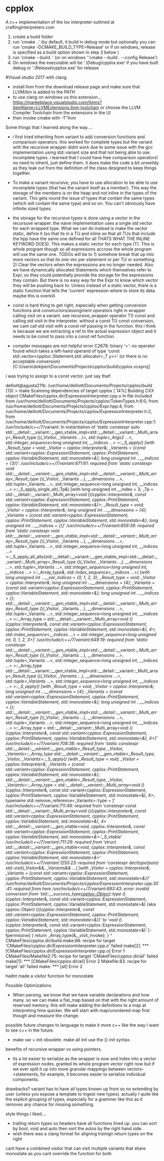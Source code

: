 # cpplox
A c++ implementation of the lox interpreter outlined at craftinginterpreters.com


1) create a build folder
2) run 'cmake ..' (by default, it build in debug mode but optionally you can run 'cmake -DCMAKE_BUILD_TYPE=Release' or if on windows, release is specified as a build option shown in step 3 below )
3) run 'cmake --build .' (or on windows ''cmake --build . --config Release')
4) On windows the executable will be '.\Debug\cpplox.exe' if you have built debug or '.\Release\cpplox.exe' for release

#Visual studio 2017 with clang.
- install llvm from the download release page and make sure that LLVM/bin is added to the PATH
- to use clang on windows us this extension...
https://marketplace.visualstudio.com/items?itemName=LLVMExtensions.llvm-toolchain
or choose the LLVM Compiler Toolchain from the extensions in the UI
- then invoke cmake with -T"llvm


Some things that I learned along the way....

- i first tried inheriting from variant to add conversion functions and comparison operators. this worked for complete types but the variant with the recursive wrapper didnt work due to some issue with the gcc implementation using std::variant size and that not being able to use incomplete types. i learned that I could have free comparison operators! no need to inherit, just define them. it does make the code a bit unweildy as they leak out from the definition of the class designed to keep things together.

- To make a variant recursive, you have to use allocation to be able to use incomplete types (that has the variant itself as a member). This way the storage of the members is on the heap and not inline in the types of the variant. This gets round the issue of types that contain the same types (which will contain the same type) and so on. You can't obviously have infinite sized types.

- the storage for the recursive types is done using a vector in the recursuve wrapper. the naive implementation uses a single std vector for each wrapped type. What we can do instead is make the vector static, define it (so that its in a TU and inline so that all TUs that include the hpp have the same one defined for all THATS WHAT THE INLINE KEYWORD DOES). This makes a static vector for each type (T). This is whole program though so all expressions accross the whole program will use the same one. 
TODOs will be to 1) somehow break that up into more vectors so that its one vec per statement or per TU or something. 2) Clear the vectors when the expressions are no longer needed. 
Also we have dynamically allocated Statements which themselves refer to Expr, so they could potentially provide the storage for the expressions they contain. But there is no easy way for the Expr to know which vector they will be pushing back to. Unless instead of a static vector, there is a static function that tells the 'current' expression where to store its data.  maybe this is overkill.

- const is hard thing to get right, especially when getting conversion functions and  constructors/assingment operators right in wrapper calling visit on a variant. see recursive_wrapper operator T() const and calling std visit in the interpreter. without a const T() const conversion, we cant call std visit with a const ref passing in the function. this i think is because we are extracting a ref to the actual expression object and it needs to be const to pass into a const ref function.

- compiler messages are not helpful
 error C2678: binary '=': no operator found which takes a left-hand operand of type 'const std::vector<cpplox::Statement,std::allocator<_T
y>>' (or there is no acceptable conversion) [C:\Users\dokipen\Documents\Projects\cpplox\build\cpplox.vcxproj]

i was trying to assign to a const vector. just say that!

delliott@agusta211b: /usr/home/delliott/Documents/Projects/cpplox/build                                                                                                                        {13} > make
Scanning dependencies of target cpplox
[ 14%] Building CXX object CMakeFiles/cpplox.dir/ExpressionInterpreter.cpp.o
In file included from /usr/home/delliott/Documents/Projects/cpplox/TokenTypes.h:6:0,
                 from /usr/home/delliott/Documents/Projects/cpplox/Expr.hpp:4,
                 from /usr/home/delliott/Documents/Projects/cpplox/ExpressionInterpreter.h:2,
                 from /usr/home/delliott/Documents/Projects/cpplox/ExpressionInterpreter.cpp:1:
/usr/include/c++/7/variant: In instantiation of ‘static constexpr auto std::__detail::__variant::__gen_vtable_impl<std::__detail::__variant::_Multi_array<_Result_type (*)(_Visitor, _Variants ...)>, std::tuple<_Args2 ...>, std::integer_sequence<long unsigned int, __indices ...> >::_S_apply() [with _Result_type = void; _Visitor = cpplox::Interpreter&; _Variants = {const std::variant<cpplox::ExpressionStatement, cpplox::PrintStatement, cpplox::VariableStatement, std::monostate>&}; long unsigned int ...__indices = {3}]’:
/usr/include/c++/7/variant:671:61:   required from ‘static constexpr void std::__detail::__variant::__gen_vtable_impl<std::__detail::__variant::_Multi_array<_Result_type (*)(_Visitor, _Variants ...), __dimensions ...>, std::tuple<_Variants ...>, std::integer_sequence<long unsigned int, __indices ...> >::_S_apply_single_alt(_Tp&) [with long unsigned int __index = 3; _Tp = std::__detail::__variant::_Multi_array<void (*)(cpplox::Interpreter&, const std::variant<cpplox::ExpressionStatement, cpplox::PrintStatement, cpplox::VariableStatement, std::monostate>&)>; _Result_type = void; _Visitor = cpplox::Interpreter&; long unsigned int ...__dimensions = {4}; _Variants = {const std::variant<cpplox::ExpressionStatement, cpplox::PrintStatement, cpplox::VariableStatement, std::monostate>&}; long unsigned int ...__indices = {}]’
/usr/include/c++/7/variant:659:39:   required from ‘static constexpr void std::__detail::__variant::__gen_vtable_impl<std::__detail::__variant::_Multi_array<_Result_type (*)(_Visitor, _Variants ...), __dimensions ...>, std::tuple<_Variants ...>, std::integer_sequence<long unsigned int, __indices ...> >::_S_apply_all_alts(std::__detail::__variant::__gen_vtable_impl<std::__detail::__variant::_Multi_array<_Result_type (*)(_Visitor, _Variants ...), __dimensions ...>, std::tuple<_Variants ...>, std::integer_sequence<long unsigned int, __indices ...> >::_Array_type&, std::index_sequence<__indices ...>) [with long unsigned int ...__var_indices = {0, 1, 2, 3}; _Result_type = void; _Visitor = cpplox::Interpreter&; long unsigned int ...__dimensions = {4}; _Variants = {const std::variant<cpplox::ExpressionStatement, cpplox::PrintStatement, cpplox::VariableStatement, std::monostate>&}; long unsigned int ...__indices = {}; std::__detail::__variant::__gen_vtable_impl<std::__detail::__variant::_Multi_array<_Result_type (*)(_Visitor, _Variants ...), __dimensions ...>, std::tuple<_Variants ...>, std::integer_sequence<long unsigned int, __indices ...> >::_Array_type = std::__detail::__variant::_Multi_array<void (*)(cpplox::Interpreter&, const std::variant<cpplox::ExpressionStatement, cpplox::PrintStatement, cpplox::VariableStatement, std::monostate>&), 4>; std::index_sequence<__indices ...> = std::integer_sequence<long unsigned int, 0, 1, 2, 3>]’
/usr/include/c++/7/variant:649:19:   required from ‘static constexpr std::__detail::__variant::__gen_vtable_impl<std::__detail::__variant::_Multi_array<_Result_type (*)(_Visitor, _Variants ...), __dimensions ...>, std::tuple<_Variants ...>, std::integer_sequence<long unsigned int, __indices ...> >::_Array_type std::__detail::__variant::__gen_vtable_impl<std::__detail::__variant::_Multi_array<_Result_type (*)(_Visitor, _Variants ...), __dimensions ...>, std::tuple<_Variants ...>, std::integer_sequence<long unsigned int, __indices ...> >::_S_apply() [with _Result_type = void; _Visitor = cpplox::Interpreter&; long unsigned int ...__dimensions = {4}; _Variants = {const std::variant<cpplox::ExpressionStatement, cpplox::PrintStatement, cpplox::VariableStatement, std::monostate>&}; long unsigned int ...__indices = {}; std::__detail::__variant::__gen_vtable_impl<std::__detail::__variant::_Multi_array<_Result_type (*)(_Visitor, _Variants ...), __dimensions ...>, std::tuple<_Variants ...>, std::integer_sequence<long unsigned int, __indices ...> >::_Array_type = std::__detail::__variant::_Multi_array<void (*)(cpplox::Interpreter&, const std::variant<cpplox::ExpressionStatement, cpplox::PrintStatement, cpplox::VariableStatement, std::monostate>&), 4>]’
/usr/include/c++/7/variant:708:38:   required from ‘static constexpr std::__detail::__variant::__gen_vtable<_Result_type, _Visitor, _Variants>::_Array_type std::__detail::__variant::__gen_vtable<_Result_type, _Visitor, _Variants>::_S_apply() [with _Result_type = void; _Visitor = cpplox::Interpreter&; _Variants = {const std::variant<cpplox::ExpressionStatement, cpplox::PrintStatement, cpplox::VariableStatement, std::monostate>&}; std::__detail::__variant::__gen_vtable<_Result_type, _Visitor, _Variants>::_Array_type = std::__detail::__variant::_Multi_array<void (*)(cpplox::Interpreter&, const std::variant<cpplox::ExpressionStatement, cpplox::PrintStatement, cpplox::VariableStatement, std::monostate>&), 4>; typename std::remove_reference<_Variants>::type = <type error>]’
/usr/include/c++/7/variant:711:49:   required from ‘constexpr const std::__detail::__variant::_Multi_array<void (*)(cpplox::Interpreter&, const std::variant<cpplox::ExpressionStatement, cpplox::PrintStatement, cpplox::VariableStatement, std::monostate>&), 4> std::__detail::__variant::__gen_vtable<void, cpplox::Interpreter&, const std::variant<cpplox::ExpressionStatement, cpplox::PrintStatement, cpplox::VariableStatement, std::monostate>&>::_S_vtable’
/usr/include/c++/7/variant:711:29:   required from ‘struct std::__detail::__variant::__gen_vtable<void, cpplox::Interpreter&, const std::variant<cpplox::ExpressionStatement, cpplox::PrintStatement, cpplox::VariableStatement, std::monostate>&>’
/usr/include/c++/7/variant:1255:23:   required from ‘constexpr decltype(auto) std::visit(_Visitor&&, _Variants&& ...) [with _Visitor = cpplox::Interpreter&; _Variants = {const std::variant<cpplox::ExpressionStatement, cpplox::PrintStatement, cpplox::VariableStatement, std::monostate>&}]’
/usr/home/delliott/Documents/Projects/cpplox/ExpressionInterpreter.cpp:30:41:   required from here
/usr/include/c++/7/variant:693:43: error: invalid conversion from ‘std::__success_type<cpplox::Object>::type (*)(cpplox::Interpreter&, const std::variant<cpplox::ExpressionStatement, cpplox::PrintStatement, cpplox::VariableStatement, std::monostate>&) {aka cpplox::Object (*)(cpplox::Interpreter&, const std::variant<cpplox::ExpressionStatement, cpplox::PrintStatement, cpplox::VariableStatement, std::monostate>&)}’ to ‘void (*)(cpplox::Interpreter&, const std::variant<cpplox::ExpressionStatement, cpplox::PrintStatement, cpplox::VariableStatement, std::monostate>&)’ [-fpermissive]
       { return _Array_type{&__visit_invoke}; }
                                           ^
CMakeFiles/cpplox.dir/build.make:88: recipe for target 'CMakeFiles/cpplox.dir/ExpressionInterpreter.cpp.o' failed
make[2]: *** [CMakeFiles/cpplox.dir/ExpressionInterpreter.cpp.o] Error 1
CMakeFiles/Makefile2:75: recipe for target 'CMakeFiles/cpplox.dir/all' failed
make[1]: *** [CMakeFiles/cpplox.dir/all] Error 2
Makefile:83: recipe for target 'all' failed
make: *** [all] Error 2

hadnt made a visitor function for monostate


Possible Optimizations
- When parsing, we know that we have variable declarations and how many. so we can make a flat_map based on that with the right amount of reserved memory. this will make adding the definitions to a map at interpreting time quicker. We will start with map/unordered map first though and measure the change.

possible future changes to language to make it more c++ like the way I want to see c++ in the future.
- make var = init obsolete. make all init use the {} init syntax.

benefits of recursive wrapper vs using pointers.
- its a lot easier to serialize as the wrapper is now and index into a vector of expression nodes. granted its whole program vector right now but if we ever split it up into more granular mappings between vectors->statements, for example, it becomes easier to serialize individual components.


drawbacks? 
variant has to have all types known up front so no extending by user (unless you expose a template to ingest new types). actually I quite like the explicit grouping of types, especially for a grammer like this as it removes any chance for missing something. 

style things I liked....
- trailing return types so headers have all functions lined up. you can sort by bool, void and auto then sort the autos by the right hand side.
- wish there was a clang format for aligning trainign return types on the right 

cant have a combined visitor that can visit multiple variants that share monostate as you cant override the function for both   